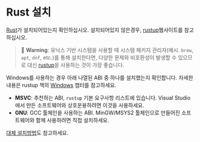# Rust 설치

[Rust][rust-lang-org]가 설치되어있는지 확인하십시오. 설치되어있지 않은경우, [rustup][rustup.rs-website]웹사이트를 참고하십시오.

> 🚨 **Warning**: 유닉스 기반 시스템을 사용할 때 시스템 패키지 관리자(예시. `brew`, `apt`, `dnf`, etc.)를 통해 설치한다면, 다양한 문제와 비호환성이 발생할 수 있으므로 대신 [rustup][rustup.rs-website]을 사용하는 것이 가장 좋습니다.

Windows를 사용하는 경우 아래 나열된 ABI 중 하나를 설치했는지 확인합니다. 자세한 내용은 rustup 책의 [Windows][rustup-book-windows] 챕터를 참고하세요.
- **MSVC**: 추천하는 ABI, `rustup` 기본 요구사항 리스트에 있습니다. Visual Studio에서 만든 소프트웨어와 상호운용하려면 이것을 사용하세요.
- **GNU**: GCC 툴체인을 사용하는 ABI. MinGW/MSYS2 툴체인으로 만들어진 소프트웨어와 함께 사용하려면 직접 설치하세요.

[대체 설치방법][rust-alt-installation]도 참고하세요.

[rustup.rs-website]: https://rustup.rs/
[rust-alt-installation]: https://rust-lang.github.io/rustup/installation/other.html
[rustup-book-windows]: https://rust-lang.github.io/rustup/installation/windows.html
[rust-lang-org]: https://www.rust-lang.org/
